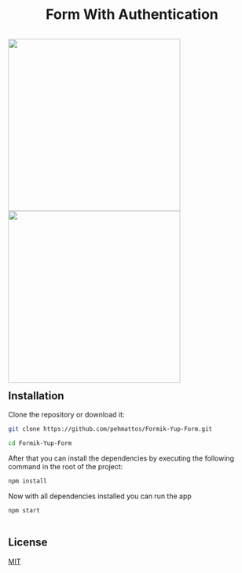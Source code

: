 <div align="center">
  <h1>Form With Authentication</h1>
</div>

<p style="float: left;">
  <img src="https://user-images.githubusercontent.com/81716711/212397419-876ff370-41fe-4035-b8ab-02710d976e41.png" width="350">
  <img src="https://user-images.githubusercontent.com/81716711/212397427-2f4f021f-3d91-48b4-bff8-2ab2cb7268fe.png" width="350">
</p>

## Installation

Clone the repository or download it:

```bash
git clone https://github.com/pehmattos/Formik-Yup-Form.git

cd Formik-Yup-Form

```

After that you can install the dependencies by executing the following command in the root of the project:

```bash
npm install

```

Now with all dependencies installed you can run the app
	
```bash 
npm start
  
```

## License

[MIT](https://choosealicense.com/licenses/mit/)

